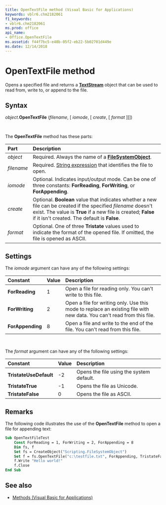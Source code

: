 ```yaml
---
title: OpenTextFile method (Visual Basic for Applications)
keywords: vblr6.chm2182061
f1_keywords:
- vblr6.chm2182061
ms.prod: office
api_name:
- Office.OpenTextFile
ms.assetid: f44f7bc5-e48b-05f2-eb22-5b02701d449e
ms.date: 12/14/2018
---
```



# OpenTextFile method

Opens a specified file and returns a **[TextStream](textstream-object.md)** object that can be used to read from, write to, or append to the file.

## Syntax

_object_.**OpenTextFile** (_filename_, [ _iomode_, [ _create_, [ _format_ ]]])

<br/>

The **OpenTextFile** method has these parts:

|Part|Description|
|:-----|:-----|
| _object_|Required. Always the name of a **[FileSystemObject](filesystemobject-object.md)**.|
| _filename_|Required. [String expression](../../Glossary/vbe-glossary.md#string-expression) that identifies the file to open.|
| _iomode_|Optional. Indicates input/output mode. Can be one of three constants: **ForReading**, **ForWriting**, or **ForAppending**.|
| _create_|Optional. **Boolean** value that indicates whether a new file can be created if the specified _filename_ doesn't exist. The value is **True** if a new file is created; **False** if it isn't created. The default is **False**.|
| _format_|Optional. One of three **Tristate** values used to indicate the format of the opened file. If omitted, the file is opened as ASCII.|

## Settings

The _iomode_ argument can have any of the following settings:

|Constant|Value|Description|
|:-----|:-----|:-----|
|**ForReading**|1|Open a file for reading only. You can't write to this file.|
|**ForWriting**|2|Open a file for writing only. Use this mode to replace an existing file with new data. You can't read from this file.|
|**ForAppending**|8|Open a file and write to the end of the file. You can't read from this file.|

<br/>

The _format_ argument can have any of the following settings:

|Constant|Value|Description|
|:-----|:-----|:-----|
|**TristateUseDefault**|-2|Opens the file using the system default.|
|**TristateTrue**|-1|Opens the file as Unicode.|
|**TristateFalse**| 0|Opens the file as ASCII.|

## Remarks

The following code illustrates the use of the **OpenTextFile** method to open a file for appending text:

```vb
Sub OpenTextFileTest
    Const ForReading = 1, ForWriting = 2, ForAppending = 8
    Dim fs, f
    Set fs = CreateObject("Scripting.FileSystemObject")
    Set f = fs.OpenTextFile("c:\testfile.txt", ForAppending, TristateFalse)
    f.Write "Hello world!"
    f.Close
End Sub
```


## See also

- [Methods (Visual Basic for Applications)](../methods-visual-basic-for-applications.md)